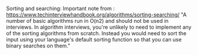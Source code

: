 Sorting and searching:
Important note from : <a>https://www.techinterviewhandbook.org/algorithms/sorting-searching/</a>
"A number of basic algorithms run in O(n2) and should not be used in interviews. In algorithm interviews, you're unlikely to need to implement any of the sorting algorithms from scratch. Instead you would need to sort the input using your language's default sorting function so that you can use binary searches on them."

